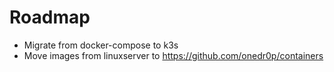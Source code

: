 # Roadmap


- Migrate from docker-compose to k3s
- Move images from linuxserver to https://github.com/onedr0p/containers